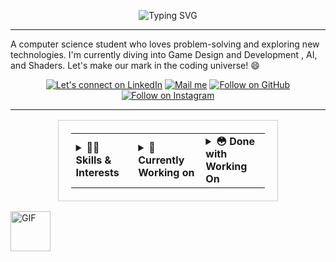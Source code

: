 <!-- Typing SVG -->
<p align="center">
  <img src="https://readme-typing-svg.demolab.com?font=Roboto&size=45&pause=1000&color=808080&center=true&vCenter=true&width=500&lines=Hey+there%2C+I+am+Ali" alt="Typing SVG" />
</p>

---

A computer science student who loves problem-solving and exploring new technologies. I'm currently diving into Game Design and Development , AI, and Shaders. Let's make our mark in the coding universe! 😄
<!---
<p align="middle">
  <strong>Latest Project</strong> -> <a href="https://cursedspiderboi.github.io/Text-Editor/">Word-Counter With moderen UI/UX</a>
</p>

---
<!---<details>
  <summary><strong>Want to know more about me?</strong></summary>
|![image](https://avatars.githubusercontent.com/CursedSpiderBoi)|![image](https://avatars.githubusercontent.com/CursedSpiderBoi)|![image](https://avatars.githubusercontent.com/CursedSpiderBoi)|![image](https://avatars.githubusercontent.com/CursedSpiderBoi)|![image](https://avatars.githubusercontent.com/CursedSpiderBoi)|
|:-:|:-:|:-:|:-:|:-:|
|[yeh me hoon](https://www.linkedin.com/in/cursedspiderboi/)|[Yeh Bhi me hoon](https://www.linkedin.com/in/cursedspiderboi/)|[Yeh tou hoon hi mein](https://www.linkedin.com/in/cursedspiderboi/)|[Yeh dekha dekha lg rha hai](https://www.linkedin.com/in/cursedspiderboi/)|[Yeh Bnda hai?](https://www.linkedin.com/in/cursedspiderboi/)|
</details>--->



<p align="middle">

<p align="middle">
  <a href="https://www.linkedin.com/in/cursedspiderboi"><img title="Let's connect on LinkedIn" src="https://img.shields.io/badge/LinkedIn-0077B5?style=for-the-badge&logo=linkedin&logoColor=white"/></a>
  <!-- <a href="https://twitter.com/"><img title="Let's connect on Twitter" src="https://img.shields.io/badge/Twitter-1DA1F2?style=for-the-badge&logo=twitter&logoColor=white"/></a> -->
  <a href="mailto:lame.hero.no.1@gmail.com"><img title="Mail me" src="https://img.shields.io/badge/Gmail-D14836?style=for-the-badge&logo=gmail&logoColor=white"/></a>
  <a href="https://github.com/CursedSpiderBoi"><img title="Follow on GitHub" src="https://img.shields.io/badge/GitHub-100000?style=for-the-badge&logo=github&logoColor=white"/></a>
  <a href="https://www.instagram.com/art_lancers/"><img title="Follow on Instagram" src="https://img.shields.io/badge/Instagram-E4405F?style=for-the-badge&logo=instagram&logoColor=white"/></a>
</p>

---


<!-- Table -->
<div align="center">
  <table style="width: 70%; border: 1px solid #ccc; padding: 20px;">
    <tr>
      <td>
        <details>
          <summary><strong>👨‍💻 Skills & Interests</strong></summary>
          - Food (making && eating both)</br>
          - Web Dev</br>
          - Professional Video Editor</br>
          - The harder the problem, the greater the Fun</br>
          - Keen Interest in Machine Learning</br>
          - Learning C++ to develop Windows, Linux & Android Applications</br>
        </details>
      </td>
      <td>
        <details>
          <summary><strong>🤤 Currently Working on</strong></summary>
          - The art of Computer Shaders</br>
          - Convolutions</br>
          - MERN</br>
          - Database Management</br>
        </details>
      </td>
      <td>
        <details>
          <summary><strong>😳 Done with Working On</strong></summary>
          - Learning Probability & Statistics</br>
          - Assembly Language</br>
          - Design and Analysis of Algorithms</br>
          - Learning how OS works</br>
          - OOP</br>
          - Data Structures (I just love them)</br>
          - Discrete Mathematics (Thank God it's done)</br>
          - Linear Algebra (need this for game making)</br>
          - Computer Architecture (why we are forced to learn it >_<)</br>
          - Advance concepts of C++</br>
        </details>
      </td>
    </tr>
  </table>
</div>

  <img src="https://i.pinimg.com/originals/88/b7/89/88b7890e8bef5980f79e300fd0a7bd8e.gif" alt="GIF" width="64" height="64" />
